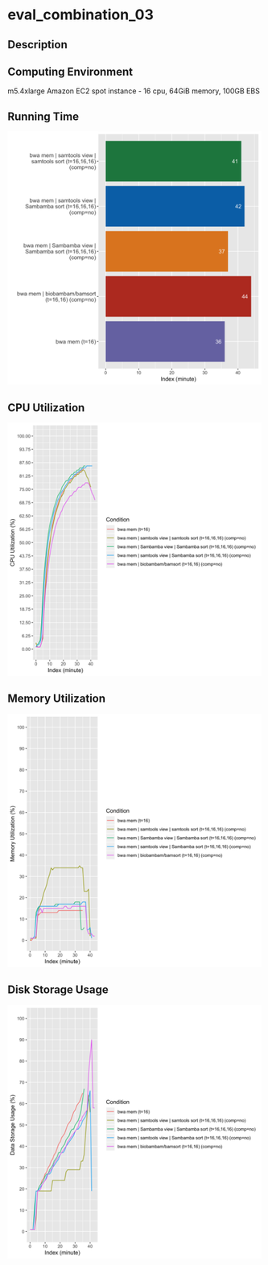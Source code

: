 # eval_combination_03

## Description


## Computing Environment
m5.4xlarge Amazon EC2 spot instance - 16 cpu, 64GiB memory, 100GB EBS

## Running Time
![Running Time](output/running_time.png)

## CPU Utilization
![CPU Utilization](output/cpu_utilization.png)

## Memory Utilization
![Memory Utilization](output/memory_utilization.png)

## Disk Storage Usage
![Disk Storage Usage](output/disk_storage_usage.png)
